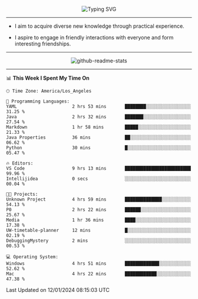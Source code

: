 <p align="center">
  <img src="https://readme-typing-svg.demolab.com?font=Fira+Code&weight=500&size=32&duration=2500&pause=1600&center=true&vCenter=true&random=false&width=1024&height=64&lines=Hi+there+%F0%9F%91%8B;I'm+delighted+you+could+make+it+here+%F0%9F%8E%89;I'm+Harry%2C+a+college+student+still+finding+my+way" alt="Typing SVG" />
</p>


---


- I aim to acquire diverse new knowledge through practical experience.

- I aspire to engage in friendly interactions with everyone and form interesting friendships.


---


<p align="center">
  <img src="https://github-readme-stats.vercel.app/api?username=Harry-Jing&show_icons=true" alt="github-readme-stats"/>
</p>


---

<!--START_SECTION:waka-->
📊 **This Week I Spent My Time On** 

```text
🕑︎ Time Zone: America/Los_Angeles

💬 Programming Languages: 
YAML                     2 hrs 53 mins       ████████░░░░░░░░░░░░░░░░░   31.25 % 
Java                     2 hrs 32 mins       ███████░░░░░░░░░░░░░░░░░░   27.54 % 
Markdown                 1 hr 58 mins        █████░░░░░░░░░░░░░░░░░░░░   21.33 % 
Java Properties          36 mins             ██░░░░░░░░░░░░░░░░░░░░░░░   06.62 % 
Python                   30 mins             █░░░░░░░░░░░░░░░░░░░░░░░░   05.47 % 

🔥 Editors: 
VS Code                  9 hrs 13 mins       █████████████████████████   99.96 % 
Intellijidea             0 secs              ░░░░░░░░░░░░░░░░░░░░░░░░░   00.04 % 

🐱‍💻 Projects: 
Unknown Project          4 hrs 59 mins       ██████████████░░░░░░░░░░░   54.13 % 
P0                       2 hrs 22 mins       ██████░░░░░░░░░░░░░░░░░░░   25.67 % 
Media                    1 hr 36 mins        ████░░░░░░░░░░░░░░░░░░░░░   17.38 % 
UW-timetable-planner     12 mins             █░░░░░░░░░░░░░░░░░░░░░░░░   02.19 % 
DebuggingMystery         2 mins              ░░░░░░░░░░░░░░░░░░░░░░░░░   00.53 % 

💻 Operating System: 
Windows                  4 hrs 51 mins       █████████████░░░░░░░░░░░░   52.62 % 
Mac                      4 hrs 22 mins       ████████████░░░░░░░░░░░░░   47.38 % 
```


 Last Updated on 12/01/2024 08:15:03 UTC
<!--END_SECTION:waka-->
